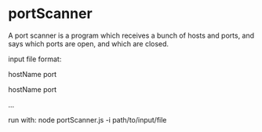 # portScanner
 A port scanner is a program which receives a bunch of hosts and ports, and says which ports are open, and which are closed.

input file format: 

 hostName port

 hostName port

 ...

run with:
node portScanner.js -i path/to/input/file
